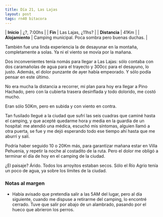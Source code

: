 ```yaml
---
title: Día 21, Las Lajas
layout: post
tags: rn40 bitacora
---
```


| **Inicio**      | ¿?, 7:00hs |
| **Fin**         | Las Lajas, ¿11hs? |
| **Distancia**   | 41Km |
| **Alojamiento** | Camping municipal. Poca sombra pero buenas duchas. |

También fue una linda experiencia la de desayunar en la montaña, completamente a solas. Ya ni el viento se movía por la mañana.

Dos inconvenientes tenía nomás para llegar a Las Lajas: sólo contaba con dos caramañolas de agua para el trayecto y 300cc para el desayuno, lo justo. Además, el dolor punzante de ayer había empeorado. Y sólo podía pensar en este último.

No era mucha la distancia a recorrer, mi plan para hoy era llegar a Pino Hachado, pero con la cubierta trasera desinflada y todo dolorido, me costó mucho.

Eran sólo 50Km, pero en subida y con viento en contra.

Tan fusilado llegué a la ciudad que sufrí las seis cuadras que caminé hasta el camping, y que acepté quedarme hora y media en la guardia de un hospital: me atendió una médica, escuchó mis síntomas, alguien llamó a otra puerta, se fue y me dejó esperando todo ese tiempo ahí hasta que me aburrí y salí.

Podría haber seguido 10 o 20Km más, para garantizar mañana estar en Villa Pehuenia, y repetir la noche al costadito de la ruta. Pero el dolor me obligó a terminar el día de hoy en el camping de la ciudad.

¿El paisaje? Árido. Todos los arroyitos estaban secos. Sólo el Río Agrio tenía un poco de agua, ya sobre los límites de la ciudad.

### Notas al margen
 - Había avisado que pretendía salir a las 5AM del lugar, pero al día siguiente, cuando me dispuse a retirarme del camping, lo encontré cerrado. Tuve que salir por abajo de un alambrado, pasando por el hueco que abrieron los perros.